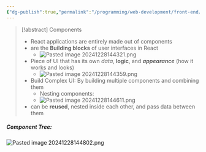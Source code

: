 ```yaml
---
{"dg-publish":true,"permalink":"/programming/web-development/front-end/react-js/001-react-fundamentals/002-components/002-components-as-building-blocks/","tags":["programming","ReactJS","javascript","components"]}
---
```



> [!abstract] Components
> - React applications are entirely made out of components
> - are the __Building blocks__ of user interfaces in React
> 	- ![Pasted image 20241228144321.png](/img/user/Misc/attachments/Pasted%20image%2020241228144321.png)
> - Piece of UI that has its own _data_, __logic__, and ___appearance___ (how it works and looks)
> 	- ![Pasted image 20241228144359.png](/img/user/Misc/attachments/Pasted%20image%2020241228144359.png)
> - Build Complex UI: By building multiple components and combining them
> 	- Nesting components:
> 	- ![Pasted image 20241228144611.png](/img/user/Misc/attachments/Pasted%20image%2020241228144611.png)
> - can be __reused__, nested inside each other, and pass data between them

##### Component Tree:
![Pasted image 20241228144802.png](/img/user/Misc/attachments/Pasted%20image%2020241228144802.png)
